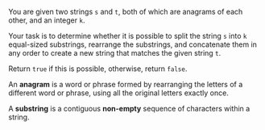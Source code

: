 You are given two strings `s` and `t`, both of which are anagrams of each other, and an integer `k`.

Your task is to determine whether it is possible to split the string `s` into `k` equal-sized substrings, rearrange the substrings, and concatenate them in any order to create a new string that matches the given string `t`.

Return `true` if this is possible, otherwise, return `false`.

An **anagram** is a word or phrase formed by rearranging the letters of a different word or phrase, using all the original letters exactly once.

A **substring** is a contiguous **non-empty** sequence of characters within a string.